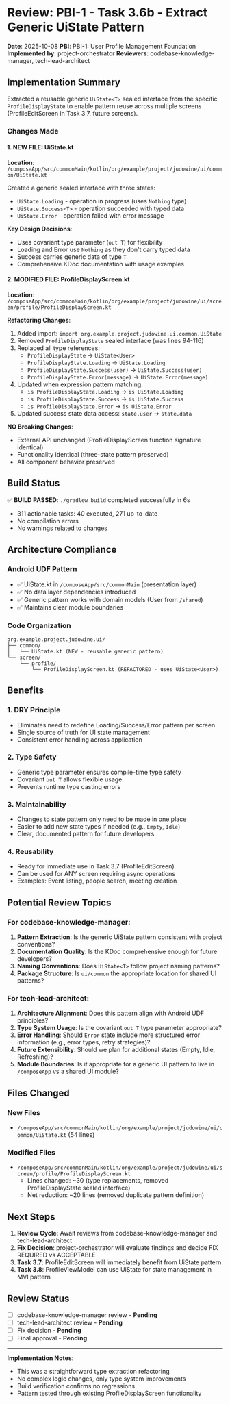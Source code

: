 # Review: PBI-1 - Task 3.6b - Extract Generic UiState<T> Pattern

**Date**: 2025-10-08
**PBI**: PBI-1: User Profile Management Foundation
**Implemented by**: project-orchestrator
**Reviewers**: codebase-knowledge-manager, tech-lead-architect

## Implementation Summary

Extracted a reusable generic `UiState<T>` sealed interface from the specific `ProfileDisplayState` to enable pattern reuse across multiple screens (ProfileEditScreen in Task 3.7, future screens).

### Changes Made

#### 1. NEW FILE: UiState.kt
**Location**: `/composeApp/src/commonMain/kotlin/org/example/project/judowine/ui/common/UiState.kt`

Created a generic sealed interface with three states:
- `UiState.Loading` - operation in progress (uses `Nothing` type)
- `UiState.Success<T>` - operation succeeded with typed data
- `UiState.Error` - operation failed with error message

**Key Design Decisions**:
- Uses covariant type parameter (`out T`) for flexibility
- Loading and Error use `Nothing` as they don't carry typed data
- Success carries generic data of type `T`
- Comprehensive KDoc documentation with usage examples

#### 2. MODIFIED FILE: ProfileDisplayScreen.kt
**Location**: `/composeApp/src/commonMain/kotlin/org/example/project/judowine/ui/screen/profile/ProfileDisplayScreen.kt`

**Refactoring Changes**:
1. Added import: `import org.example.project.judowine.ui.common.UiState`
2. Removed `ProfileDisplayState` sealed interface (was lines 94-116)
3. Replaced all type references:
   - `ProfileDisplayState` → `UiState<User>`
   - `ProfileDisplayState.Loading` → `UiState.Loading`
   - `ProfileDisplayState.Success(user)` → `UiState.Success(user)`
   - `ProfileDisplayState.Error(message)` → `UiState.Error(message)`
4. Updated when expression pattern matching:
   - `is ProfileDisplayState.Loading` → `is UiState.Loading`
   - `is ProfileDisplayState.Success` → `is UiState.Success`
   - `is ProfileDisplayState.Error` → `is UiState.Error`
5. Updated success state data access: `state.user` → `state.data`

**NO Breaking Changes**:
- External API unchanged (ProfileDisplayScreen function signature identical)
- Functionality identical (three-state pattern preserved)
- All component behavior preserved

## Build Status
✅ **BUILD PASSED**: `./gradlew build` completed successfully in 6s
- 311 actionable tasks: 40 executed, 271 up-to-date
- No compilation errors
- No warnings related to changes

## Architecture Compliance

### Android UDF Pattern
- ✅ UiState.kt in `/composeApp/src/commonMain` (presentation layer)
- ✅ No data layer dependencies introduced
- ✅ Generic pattern works with domain models (User from `/shared`)
- ✅ Maintains clear module boundaries

### Code Organization
```
org.example.project.judowine.ui/
├── common/
│   └── UiState.kt (NEW - reusable generic pattern)
└── screen/
    └── profile/
        └── ProfileDisplayScreen.kt (REFACTORED - uses UiState<User>)
```

## Benefits

### 1. DRY Principle
- Eliminates need to redefine Loading/Success/Error pattern per screen
- Single source of truth for UI state management
- Consistent error handling across application

### 2. Type Safety
- Generic type parameter ensures compile-time type safety
- Covariant `out T` allows flexible usage
- Prevents runtime type casting errors

### 3. Maintainability
- Changes to state pattern only need to be made in one place
- Easier to add new state types if needed (e.g., `Empty`, `Idle`)
- Clear, documented pattern for future developers

### 4. Reusability
- Ready for immediate use in Task 3.7 (ProfileEditScreen)
- Can be used for ANY screen requiring async operations
- Examples: Event listing, people search, meeting creation

## Potential Review Topics

### For codebase-knowledge-manager:
1. **Pattern Extraction**: Is the generic UiState<T> pattern consistent with project conventions?
2. **Documentation Quality**: Is the KDoc comprehensive enough for future developers?
3. **Naming Conventions**: Does `UiState<T>` follow project naming patterns?
4. **Package Structure**: Is `ui/common` the appropriate location for shared UI patterns?

### For tech-lead-architect:
1. **Architecture Alignment**: Does this pattern align with Android UDF principles?
2. **Type System Usage**: Is the covariant `out T` type parameter appropriate?
3. **Error Handling**: Should `Error` state include more structured error information (e.g., error types, retry strategies)?
4. **Future Extensibility**: Should we plan for additional states (Empty, Idle, Refreshing)?
5. **Module Boundaries**: Is it appropriate for a generic UI pattern to live in `/composeApp` vs a shared UI module?

## Files Changed

### New Files
- `/composeApp/src/commonMain/kotlin/org/example/project/judowine/ui/common/UiState.kt` (54 lines)

### Modified Files
- `/composeApp/src/commonMain/kotlin/org/example/project/judowine/ui/screen/profile/ProfileDisplayScreen.kt`
  - Lines changed: ~30 (type replacements, removed ProfileDisplayState sealed interface)
  - Net reduction: ~20 lines (removed duplicate pattern definition)

## Next Steps

1. **Review Cycle**: Await reviews from codebase-knowledge-manager and tech-lead-architect
2. **Fix Decision**: project-orchestrator will evaluate findings and decide FIX REQUIRED vs ACCEPTABLE
3. **Task 3.7**: ProfileEditScreen will immediately benefit from UiState<T> pattern
4. **Task 3.8**: ProfileViewModel can use UiState<User> for state management in MVI pattern

## Review Status

- [ ] codebase-knowledge-manager review - **Pending**
- [ ] tech-lead-architect review - **Pending**
- [ ] Fix decision - **Pending**
- [ ] Final approval - **Pending**

---

**Implementation Notes**:
- This was a straightforward type extraction refactoring
- No complex logic changes, only type system improvements
- Build verification confirms no regressions
- Pattern tested through existing ProfileDisplayScreen functionality
